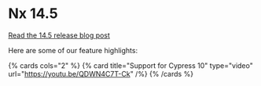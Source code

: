 # Nx 14.5

[Read the 14.5 release blog post](/blog/nx-14-5-cypress-v10-output-globs-linter-perf-react-tailwind-support)

Here are some of our feature highlights:

{% cards cols="2" %}
{% card title="Support for Cypress 10"  type="video" url="https://youtu.be/QDWN4C7T-Ck" /%}
{% /cards %}
